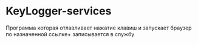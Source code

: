 # KeyLogger-services
Программа которая отлавливает нажатие клавиш и запускает браузер по назначенной ссылке+ записывается в службу
